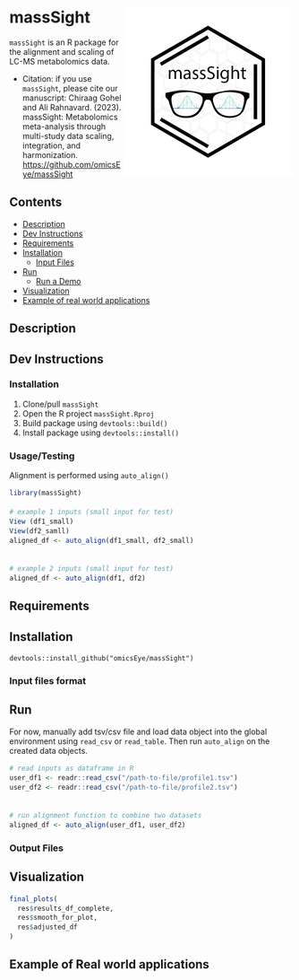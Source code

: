 
<!-- README.md is generated from README.Rmd. Please edit that file -->

# massSight <img src="man/figures/massSight.png" align="right" height="300"/></a>

`massSight` is an R package for the alignment and scaling of LC-MS
metabolomics data.

- Citation: if you use `massSight`, please cite our manuscript: Chiraag
  Gohel and Ali Rahnavard. (2023). massSight: Metabolomics meta-analysis
  through multi-study data scaling, integration, and harmonization.
  <https://github.com/omicsEye/massSight>

## Contents

- [Description](#description)
- [Dev Instructions](#dev-instructions)
- [Requirements](#requirements)
- [Installation](#installation)
  - [Input Files](#input-files-format)
- [Run](#run)
  - [Run a Demo](#run-a-demo)
- [Visualization](#visualization)
- [Example of real world
  applications](#example-of-real-world-applications)

## Description

## Dev Instructions

### Installation

1.  Clone/pull `massSight`
2.  Open the R project `massSight.Rproj`
3.  Build package using `devtools::build()`
4.  Install package using `devtools::install()`

### Usage/Testing

Alignment is performed using `auto_align()`

``` r
library(massSight)

# example 1 inputs (small input for test)
View (df1_small)
View(df2_samll)
aligned_df <- auto_align(df1_small, df2_small)


# example 2 inputs (small input for test)
aligned_df <- auto_align(df1, df2)
```

## Requirements

## Installation

    devtools::install_github("omicsEye/massSight")

### Input files format

## Run

For now, manually add tsv/csv file and load data object into the global
environment using `read_csv` or `read_table`. Then run `auto_align` on
the created data objects.

``` r
# read inputs as dataframe in R
user_df1 <- readr::read_csv("/path-to-file/profile1.tsv")
user_df2 <- readr::read_csv("/path-to-file/profile2.tsv")


# run alignment function to combine two datasets
aligned_df <- auto_align(user_df1, user_df2)
```

### Output Files

## Visualization

``` r
final_plots(
  res$results_df_complete,
  res$smooth_for_plot,
  res$adjusted_df
)
```

## Example of Real world applications
